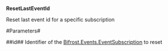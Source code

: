 **ResetLastEventId**

Reset last event id for a specific subscription

#Parameters#


##id##
Identifier of the [Bifrost.Events.EventSubscription](Bifrost.Events.EventSubscription) to reset
